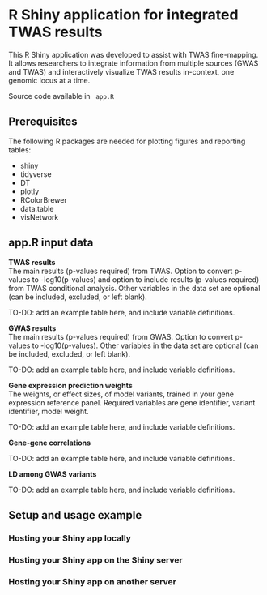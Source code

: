# R Shiny application for integrated TWAS results
This R Shiny application was developed to assist with TWAS fine-mapping. It allows researchers to integrate information from multiple sources (GWAS and TWAS) and interactively visualize TWAS results in-context, one genomic locus at a time.

Source code available in <code> app.R </code>

## Prerequisites
The following R packages are needed for plotting figures and reporting tables:
<ul>
  <li>shiny</li>
  <li>tidyverse</li>
  <li>DT</li>
  <li>plotly</li>
  <li>RColorBrewer</li>
  <li>data.table</li>
  <li>visNetwork</li>
</ul>

## app.R input data
<strong>TWAS results</strong> <br>
The main results (p-values required) from TWAS. Option to convert p-values to -log10(p-values) and option to include results (p-values required) from TWAS conditional analysis. Other variables in the data set are optional (can be included, excluded, or left blank).

TO-DO: add an example table here, and include variable definitions.

<strong>GWAS results</strong> <br>
The main results (p-values required) from GWAS. Option to convert p-values to -log10(p-values). Other variables in the data set are optional (can be included, excluded, or left blank).

TO-DO: add an example table here, and include variable definitions.

<strong>Gene expression prediction weights</strong><br>
The weights, or effect sizes, of model variants, trained in your gene expression reference panel. Required variables are gene identifier, variant identifier, model weight.

TO-DO: add an example table here, and include variable definitions.

<strong>Gene-gene correlations</strong>

TO-DO: add an example table here, and include variable definitions.

<strong>LD among GWAS variants</strong>

TO-DO: add an example table here, and include variable definitions.


## Setup and usage example
### Hosting your Shiny app locally
### Hosting your Shiny app on the Shiny server
### Hosting your Shiny app on another server


